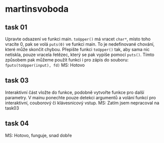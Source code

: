 # martinsvoboda

## task 01
Upravte odsazení ve funkci main. `toUpper()` má vracet `char*`, místo toho vracíte 0, pak se volá `puts(0)` ve funkci main. To je nedefinované chování, které může skončit chybou. Přepište funkci `toUpper()` tak, aby sama nic netiskla, pouze vracela řetězec, který se pak vypíše pomocí `puts()`. Tímto způsobem pak můžeme použít funkci i pro zápis do souboru: `fputs(toUpper(input), fd)`
MS: Hotovo

## task 03
Interaktivní část vložte do funkce, podobně vytvořte funkce pro další parametry. V mainu ponechte pouze detekci argumentů a volání funkcí pro interaktivní, couborový či klávesnicový vstup.
MS: Zatím jsem nepracoval na task03
 
## task 04
MS: Hotovo, funguje, snad dobře